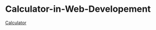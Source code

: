 # Calculator-in-Web-Developement
[Calculator](https://www.linkedin.com/feed/update/urn:li:activity:7353237616990830592/)
